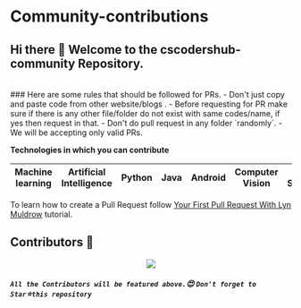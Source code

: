 # Community-contributions

## Hi there 👋 Welcome to the cscodershub-community Repository.

<br >
### Here are some rules that should be followed for PRs.
- Don't just copy and paste code from other website/blogs .
- Before requesting for PR make sure if there is any other file/folder do not exist with same codes/name, if yes then request in that.
- Don't do pull request in any folder `randomly`.
- We will be accepting only valid PRs.

**Technologies in which you can contribute**

| Machine learning | Artificial Intelligence | Python | Java | Android | Computer Vision | Cyber Security | C | C++ | Bash |
| --- | --- | --- | --- | --- | --- | --- | --- | --- | -- |

To learn how to create a Pull Request follow [Your First Pull Request With Lyn Muldrow](https://www.youtube.com/watch?v=jZtECuvNRiw) tutorial.

## Contributors 🦸

<p align="center">
  <a href="https://github.com/cscodershub/cscodershub-community/contributors"><img src="https://contributors-img.web.app/image?repo=cscodershub/cscodershub-community" /></a>
</p>

##### **`All the Contributors will be featured above.`:heart_eyes: `Don't forget to Star`:star:`this repository`**

